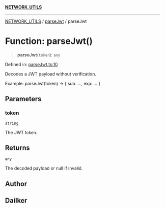 [**NETWORK_UTILS**](../../README.md)

***

[NETWORK_UTILS](../../README.md) / [parseJwt](../README.md) / parseJwt

# Function: parseJwt()

> **parseJwt**(`token`): `any`

Defined in: [parseJwt.ts:10](https://github.com/dailker/everyutil/blob/2a1290e25c1270a5e1af64099b97f8d5fc086e59/src/network/parseJwt.ts#L10)

Decodes a JWT payload without verification.

Example: parseJwt(token) → { sub: ..., exp: ... }

## Parameters

### token

`string`

The JWT token.

## Returns

`any`

The decoded payload or null if invalid.

## Author

## Dailker
